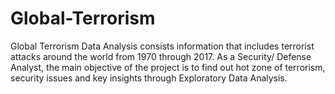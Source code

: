 # Global-Terrorism
Global Terrorism Data Analysis consists information that includes terrorist attacks around the world from 1970 through 2017. As a Security/ Defense Analyst, the main objective of the project is to find out hot zone of terrorism, security issues and key insights through Exploratory Data Analysis.
